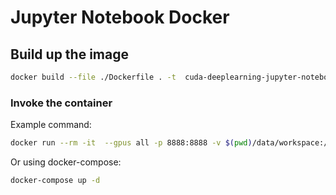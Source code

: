 # Jupyter Notebook Docker


## Build up the image

```bash
docker build --file ./Dockerfile . -t  cuda-deeplearning-jupyter-notebook
```

### Invoke the container


Example command:

```bash
docker run --rm -it  --gpus all -p 8888:8888 -v $(pwd)/data/workspace:/workspace -v $(pwd)/data/config:/root -v $(pwd)/data/logs:/logs --name cuda-deeplearning-jupyter-notebook cuda-deeplearning-jupyter-notebook
```


Or using docker-compose:

```bash
docker-compose up -d
```


